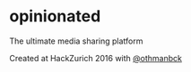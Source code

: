 # opinionated
The ultimate media sharing platform


Created at HackZurich 2016 with [@othmanbck](github.com/othmanbck)
